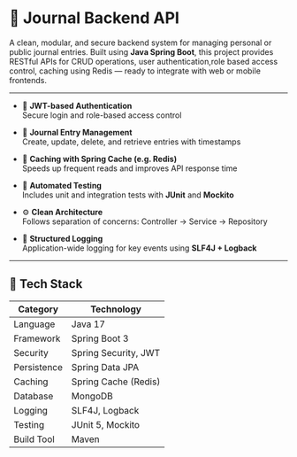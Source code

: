 # 🧾 Journal Backend API

A clean, modular, and secure backend system for managing personal or public journal entries. Built using **Java Spring Boot**, this project provides RESTful APIs for CRUD operations, user authentication,role based access control, caching using Redis — ready to integrate with web or mobile frontends.

---

- 🔐 **JWT-based Authentication**  
  Secure login and role-based access control

- 📝 **Journal Entry Management**  
  Create, update, delete, and retrieve entries with timestamps

- 🧠 **Caching with Spring Cache (e.g. Redis)**  
  Speeds up frequent reads and improves API response time
  
- 🧪 **Automated Testing**  
  Includes unit and integration tests with **JUnit** and **Mockito**

- ⚙️ **Clean Architecture**  
  Follows separation of concerns: Controller → Service → Repository

- 🧾 **Structured Logging**  
  Application-wide logging for key events using **SLF4J + Logback**
---

## 🧰 Tech Stack

| Category         | Technology               |
|------------------|--------------------------|
| Language         | Java 17                  |
| Framework        | Spring Boot 3            |
| Security         | Spring Security, JWT     |
| Persistence      | Spring Data JPA          |
| Caching          | Spring Cache (Redis)     |
| Database         | MongoDB                  |
| Logging          | SLF4J, Logback           |
| Testing          | JUnit 5, Mockito         |
| Build Tool       | Maven                    |
